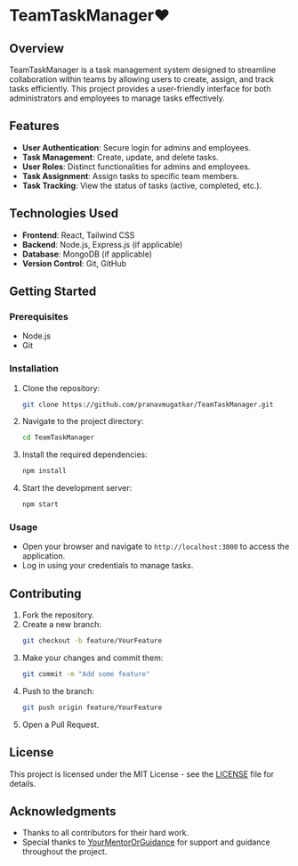# TeamTaskManager❤️

## Overview

TeamTaskManager is a task management system designed to streamline collaboration within teams by allowing users to create, assign, and track tasks efficiently. This project provides a user-friendly interface for both administrators and employees to manage tasks effectively.

## Features

- **User Authentication**: Secure login for admins and employees.
- **Task Management**: Create, update, and delete tasks.
- **User Roles**: Distinct functionalities for admins and employees.
- **Task Assignment**: Assign tasks to specific team members.
- **Task Tracking**: View the status of tasks (active, completed, etc.).

## Technologies Used

- **Frontend**: React, Tailwind CSS
- **Backend**: Node.js, Express.js (if applicable)
- **Database**: MongoDB (if applicable)
- **Version Control**: Git, GitHub

## Getting Started

### Prerequisites

- Node.js
- Git

### Installation

1. Clone the repository:
   ```bash
   git clone https://github.com/pranavmugatkar/TeamTaskManager.git
   ```

2. Navigate to the project directory:
   ```bash
   cd TeamTaskManager
   ```

3. Install the required dependencies:
   ```bash
   npm install
   ```

4. Start the development server:
   ```bash
   npm start
   ```

### Usage

- Open your browser and navigate to `http://localhost:3000` to access the application.
- Log in using your credentials to manage tasks.

## Contributing

1. Fork the repository.
2. Create a new branch:
   ```bash
   git checkout -b feature/YourFeature
   ```
3. Make your changes and commit them:
   ```bash
   git commit -m "Add some feature"
   ```
4. Push to the branch:
   ```bash
   git push origin feature/YourFeature
   ```
5. Open a Pull Request.

## License

This project is licensed under the MIT License - see the [LICENSE](LICENSE) file for details.

## Acknowledgments

- Thanks to all contributors for their hard work.
- Special thanks to [YourMentorOrGuidance](link) for support and guidance throughout the project.
